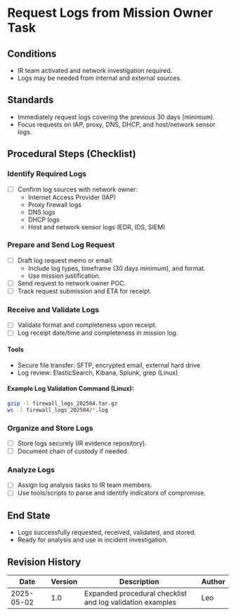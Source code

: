 # Request Logs from Mission Owner Task

## Conditions

- IR team activated and network investigation required.
- Logs may be needed from internal and external sources.

## Standards

- Immediately request logs covering the previous 30 days (minimum).
- Focus requests on IAP, proxy, DNS, DHCP, and host/network sensor logs.

## Procedural Steps (Checklist)

### Identify Required Logs

- [ ] Confirm log sources with network owner:
  - Internet Access Provider (IAP)
  - Proxy firewall logs
  - DNS logs
  - DHCP logs
  - Host and network sensor logs (EDR, IDS, SIEM)

### Prepare and Send Log Request

- [ ] Draft log request memo or email:
  - Include log types, timeframe (30 days minimum), and format.
  - Use mission justification.
- [ ] Send request to network owner POC.
- [ ] Track request submission and ETA for receipt.

### Receive and Validate Logs

- [ ] Validate format and completeness upon receipt.
- [ ] Log receipt date/time and completeness in mission log.

#### Tools
- Secure file transfer: SFTP, encrypted email, external hard drive
- Log review: ElasticSearch, Kibana, Splunk, grep (Linux)

#### Example Log Validation Command (Linux):

```bash
gzip -l firewall_logs_202504.tar.gz
wc -l firewall_logs_202504/*.log
```

### Organize and Store Logs

- [ ] Store logs securely (IR evidence repository).
- [ ] Document chain of custody if needed.

### Analyze Logs

- [ ] Assign log analysis tasks to IR team members.
- [ ] Use tools/scripts to parse and identify indicators of compromise.

## End State

- Logs successfully requested, received, validated, and stored.
- Ready for analysis and use in incident investigation.

## Revision History

| Date | Version | Description | Author |
|------|---------|-------------|--------|
| 2025-05-02 | 1.0 | Expanded procedural checklist and log validation examples | Leo |
